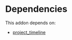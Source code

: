 # Dependencies

This addon depends on:

- [project_timeline](../../../../odoo-bringout-oca-project-project_timeline)
